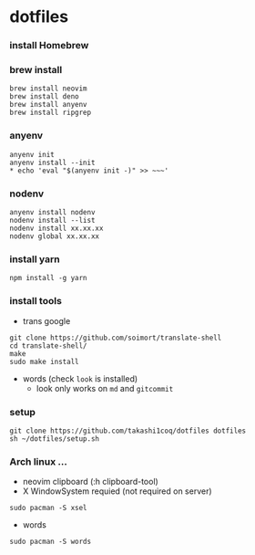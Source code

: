 # dotfiles

### install Homebrew

### brew install

```
brew install neovim
brew install deno
brew install anyenv
brew install ripgrep
```

### anyenv
```
anyenv init
anyenv install --init
* echo 'eval "$(anyenv init -)" >> ~~~'
```

### nodenv

```
anyenv install nodenv
nodenv install --list
nodenv install xx.xx.xx
nodenv global xx.xx.xx
```

### install yarn

```
npm install -g yarn
```

### install tools

- trans google
```
git clone https://github.com/soimort/translate-shell
cd translate-shell/
make
sudo make install
```
- words (check `look` is installed)
  - look only works on `md` and `gitcommit`

### setup

```
git clone https://github.com/takashi1coq/dotfiles dotfiles
sh ~/dotfiles/setup.sh
```
### Arch linux ...

- neovim clipboard (:h clipboard-tool)
- X WindowSystem requied (not required on server)
```
sudo pacman -S xsel
```
- words
```
sudo pacman -S words
```
